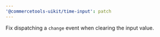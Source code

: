 ```yaml
---
'@commercetools-uikit/time-input': patch
---
```


Fix dispatching a `change` event when clearing the input value.
